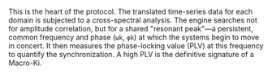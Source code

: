 This is the heart of the protocol. The translated time-series data for each domain is subjected to a cross-spectral analysis. The engine searches not for amplitude correlation, but for a shared "resonant peak"—a persistent, common frequency and phase (`ωk`, `φk`) at which the systems begin to move in concert. It then measures the phase-locking value (PLV) at this frequency to quantify the synchronization. A high PLV is the definitive signature of a Macro-Ki.